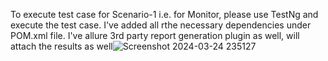 To execute test case for Scenario-1 i.e. for Monitor, please use TestNg and execute the test case.
I've added all rthe necessary dependencies under POM.xml file.
I've allure 3rd party report generation plugin as well, will attach the results as well![Screenshot 2024-03-24 235127](https://github.com/AnilkMengji/MyRepo/assets/164224043/eccfd6f9-5958-4b93-94f1-636234039363)
